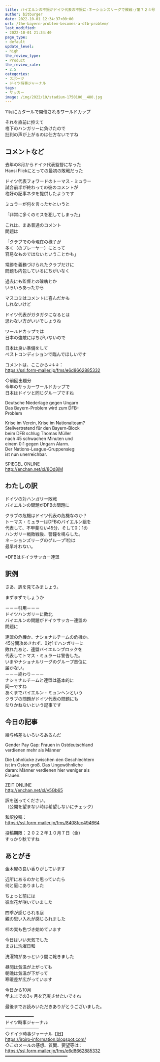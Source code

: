 ```yaml
---
title: バイエルンの不振がドイツ代表の不振に-ネーションズリーグで敗戦-/第７２４号
author: bitburger
date: 2022-10-01 12:34:37+00:00
url: /the-bayern-problem-becomes-a-dfb-problem/
last_modified:
- 2022-10-01 21:34:40
page_type:
- default
update_level:
- high
the_review_type:
- Product
the_review_rate:
- 2.5
categories:
- スポーツ
- ドイツ時事ジャーナル
tags:
- サッカー
image: /img/2022/10/stadium-1750100__480.jpg
---
```

11月にカタールで開催されるワールドカップ

それを直前に控えて  
格下のハンガリーに負けたので  
批判の声が上がるのは仕方ないですね

## コメントなど
去年の8月からドイツ代表監督になった  
Hansi Flickにとっての最初の敗戦だった

ドイツ代表フォワードのトーマス・ミュラー  
試合前半が終わっての彼のコメントが  
格好の記事ネタを提供したようです

ミュラーが何を言ったかというと

「非常に多くのミスを犯してしまった」

これは、まあ普通のコメント  
問題は

「クラブでの今現在の様子が  
多く（のプレーヤー）にとって  
容易なものではないということかも」

常勝を義務づけられたクラブだけに  
問題も内包しているにちがいなく

過去にも監督との確執とか  
いろいろあったから

マスコミはコメントに喜んだかも  
しれないけど

ドイツ代表がガタガタになるとは  
思わない方がいいでしょうね

ワールドカップでは  
日本の強敵にはちがいないので

日本は良い準備をして  
ベストコンディションで臨んでほしいです

コメントは、ここから↓↓↓：  
<https://ssl.form-mailer.jp/fms/e6d8662885332>

◇前回出題分  
今年のサッカーワールドカップで  
日本はドイツと同じグループですね

Deutsche Niederlage gegen Ungarn  
Das Bayern-Problem wird zum DFB-  
Problem

Krise im Verein, Krise im Nationalteam?  
Stellvertretend für den Bayern-Block  
beim DFB schlug Thomas Müller  
nach 45 schwachen Minuten und  
einem 0:1 gegen Ungarn Alarm.  
Der Nations-League-Gruppensieg  
ist nun unerreichbar.

SPIEGEL ONLINE  
<http://enchan.net/xl/8Od8jM>

## わたしの訳
ドイツの対ハンガリー敗戦  
バイエルンの問題がDFBの問題に

クラブの危機はドイツ代表の危機なのか？  
トーマス・ミュラーはDFBのバイエルン組を  
代表して、不甲斐ない45分、そして0：1の  
ハンガリー戦敗戦後、警鐘を鳴らした。  
ネーションズリーグのグループ1位は  
最早叶わない。

*DFBはドイツサッカー連盟

## 訳例
さあ、訳を見てみましょう。

まずまずでしょうか

－－－引用－－－  
ドイツハンガリーに敗北  
バイエルンの問題がドイツサッカー連盟の  
問題に

連盟の危機か、ナショナルチームの危機か。  
45分間攻めきれず、0対1でハンガリーに  
敗れたあと、連盟バイエルンブロックを  
代表してトマス・ミュラーは警告した。  
いまやナショナルリーグのグループ首位に  
届かない。  
－－－終わり－－－  
ナショナルチームと連盟は基本的に  
同一ですね  
あくまでバイエルン・ミュンヘンという  
クラブの問題がドイツ代表の問題にも  
なりかねないという記事です

## 今日の記事
給与格差もいろいろあるんだ

Gender Pay Gap: Frauen in Ostdeutschland  
verdienen mehr als Männer

Die Lohnlücke zwischen den Geschlechtern  
ist im Osten groß. Das Ungewöhnliche  
daran: Männer verdienen hier weniger als  
Frauen.

ZEIT ONLINE  
<http://enchan.net/xl/v5Gb65>

訳を送ってください。  
（公開を望まない時は希望しないにチェック）

和訳投稿：  
<https://ssl.form-mailer.jp/fms/8408fcc494664>

投稿期限：２０２２年１０月７日（金）  
すっかり秋ですね

## あとがき
金木犀の良い香りがしています

近所にあるのかと思っていたら  
何と庭にありました

ちょっと前には  
彼岸花が咲いていました

四季が感じられる庭  
親の思い入れが感じられました

柿の実も色づき始めています

今日はいい天気でした  
まさに洗濯日和

洗濯物があっという間に乾きました

昼間は気温が上がっても  
朝晩は気温が下がって  
寒暖差が広がっています

今日から10月  
年末までの3ヶ月を充実させたいですね

最後までお読みいただきありがとうございました。

━━━━━━━━━━━  
ドイツ時事ジャーナル  
───────────  
◇ドイツ時事ジャーナル【旧】  
<https://iroiro-information.blogspot.com/>  
◇このメールの感想、質問、要望等は：  
<https://ssl.form-mailer.jp/fms/e6d8662885332>  
━━━━━━━━━━━━━━━━━━━━━━━━